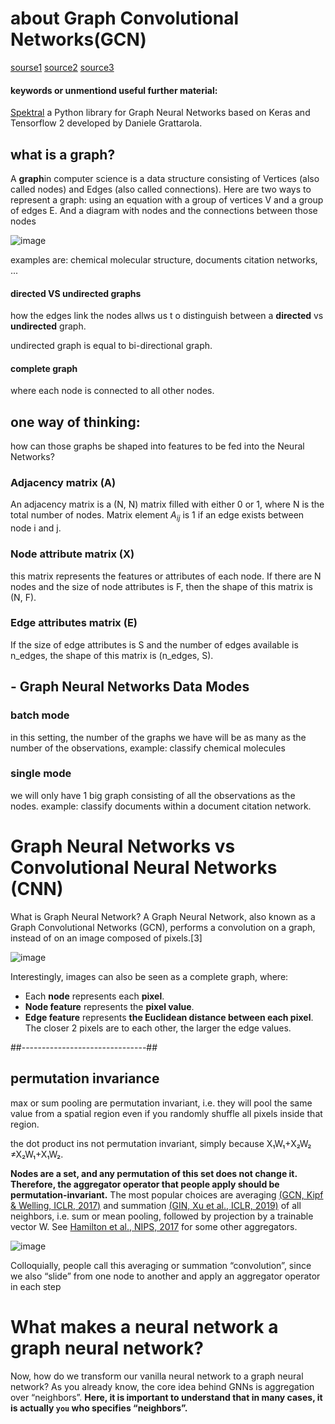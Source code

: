 # about Graph Convolutional Networks(GCN)
[sourse1](https://medium.com/analytics-vidhya/getting-the-intuition-of-graph-neural-networks-a30a2c34280d)
[source2](https://medium.com/@BorisAKnyazev/tutorial-on-graph-neural-networks-for-computer-vision-and-beyond-part-1-3d9fada3b80d)
[source3](https://missinglink.ai/guides/convolutional-neural-networks/graph-convolutional-networks/)

#### keywords or unmentiond useful further material:
[Spektral](https://spektral.graphneural.network/) a Python library for Graph Neural Networks based on Keras and Tensorflow 2 developed by Daniele Grattarola.

## what is a graph?
A **graph**in computer science is a data structure consisting of Vertices (also called nodes) and Edges (also called connections).
Here are two ways to represent a graph: using an equation with a group of vertices V and a group of edges E. And a diagram with nodes and the connections between those nodes

![image](https://missinglink.ai/wp-content/uploads/2019/07/Graph-and-Convolutional-Neural-Network-Concepts.png)

examples are: chemical molecular structure, documents citation networks, ...
#### directed VS undirected graphs
how the edges link the nodes allws us t o distinguish between a __directed__ vs __undirected__ graph.

undirected graph is equal to bi-directional graph.
#### complete graph
where each node is connected to all other nodes.

## one way of thinking:
how can those graphs be shaped into features to be fed into the Neural Networks?

### Adjacency matrix (A)
An adjacency matrix is a (N, N) matrix filled with either 0 or 1, where N is the total number of nodes.
Matrix element $A_{ij}$ is 1 if an edge exists between node i and j.

### Node attribute matrix (X)
this matrix represents the features or attributes of each node. 
If there are N nodes and the size of node attributes is F, then the shape of this matrix is (N, F).

### Edge attributes matrix (E)
If the size of edge attributes is S and the number of edges available is n_edges, 
the shape of this matrix is (n_edges, S).

## - Graph Neural Networks Data Modes
### batch mode
in this setting, the number of the graphs we have will be as many as the number of the observations, example: classify chemical molecules
### single mode
we will only have 1 big graph consisting of all the observations as the nodes. example: classify documents within a document citation network.

# Graph Neural Networks vs Convolutional Neural Networks (CNN)
What is Graph Neural Network?
A Graph Neural Network, also known as a Graph Convolutional Networks (GCN), performs a convolution on a graph, instead of on an image composed of pixels.[3]

![image](https://missinglink.ai/wp-content/uploads/2019/07/Converting-graph-structure-to-a-neural-network-function.png)

Interestingly, images can also be seen as a complete graph, where:
- Each __node__ represents each __pixel__.
- __Node feature__ represents the __pixel value__.
- __Edge feature__ represents __the Euclidean distance between each pixel__. The closer 2 pixels are to each other, the larger the edge values.

##-------------------------------##
## permutation invariance
max or sum pooling are permutation invariant, i.e. they will pool the same value from a spatial region even if you randomly shuffle all pixels inside that region.

the dot product ins not permutation invariant, simply because X₁W₁+X₂W₂ ≠X₂W₁+X₁W₂.

**Nodes are a set, and any permutation of this set does not change it. Therefore, the aggregator operator that people apply should be permutation-invariant.**  The most popular choices are averaging [(GCN, Kipf & Welling, ICLR, 2017)](https://arxiv.org/abs/1609.02907) and summation [(GIN, Xu et al., ICLR, 2019)](https://arxiv.org/abs/1810.00826) of all neighbors, i.e. sum or mean pooling, followed by projection by a trainable vector W. See [Hamilton et al., NIPS, 2017](https://arxiv.org/abs/1706.02216) for some other aggregators.

![image](https://miro.medium.com/max/700/1*r91KCqXWXm3ltrixv_kUcA.png)

Colloquially, people call this averaging or summation “convolution”, since we also “slide” from one node to another and apply an aggregator operator in each step

# What makes a neural network a graph neural network?
Now, how do we transform our vanilla neural network to a graph neural network? As you already know, the core idea behind GNNs is aggregation over “neighbors”. 
**Here, it is important to understand that in many cases, it is actually `you` who specifies “neighbors”.**
